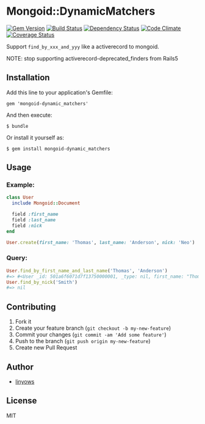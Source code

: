 Mongoid::DynamicMatchers
========================

[![Gem Version](https://badge.fury.io/rb/mongoid-dynamic_matchers.png)][gem]
[![Build Status](https://secure.travis-ci.org/linyows/mongoid-dynamic_matchers.png?branch=master)][travis]
[![Dependency Status](https://gemnasium.com/linyows/mongoid-dynamic_matchers.png?travis)][gemnasium]
[![Code Climate](https://codeclimate.com/github/linyows/mongoid-dynamic_matchers.png)][codeclimate]
[![Coverage Status](https://coveralls.io/repos/linyows/mongoid-dynamic_matchers/badge.png?branch=master)][coveralls]

[gem]: https://rubygems.org/gems/mongoid-dynamic_matchers
[travis]: http://travis-ci.org/linyows/mongoid-dynamic_matchers
[gemnasium]: https://gemnasium.com/linyows/mongoid-dynamic_matchers
[codeclimate]: https://codeclimate.com/github/linyows/mongoid-dynamic_matchers
[coveralls]: https://coveralls.io/r/linyows/mongoid-dynamic_matchers

Support `find_by_xxx_and_yyy` like a activerecord to mongoid.

NOTE: stop supporting activerecord-deprecated_finders from Rails5

Installation
------------

Add this line to your application's Gemfile:

    gem 'mongoid-dynamic_matchers'

And then execute:

    $ bundle

Or install it yourself as:

    $ gem install mongoid-dynamic_matchers

Usage
-----

### Example:

```ruby
class User
  include Mongoid::Document

  field :first_name
  field :last_name
  field :nick
end

User.create(first_name: 'Thomas', last_name: 'Anderson', nick: 'Neo')
```

### Query:

```ruby
User.find_by_first_name_and_last_name('Thomas', 'Anderson')
#=> #<User _id: 501a6f6071d7f13750000001, _type: nil, first_name: "Thomas", last_name: "Anderson">
User.find_by_nick('Smith')
#=> nil
```

Contributing
------------

1. Fork it
2. Create your feature branch (`git checkout -b my-new-feature`)
3. Commit your changes (`git commit -am 'Add some feature'`)
4. Push to the branch (`git push origin my-new-feature`)
5. Create new Pull Request


Author
------

- [linyows](https://github.com/linyows)

License
-------

MIT
